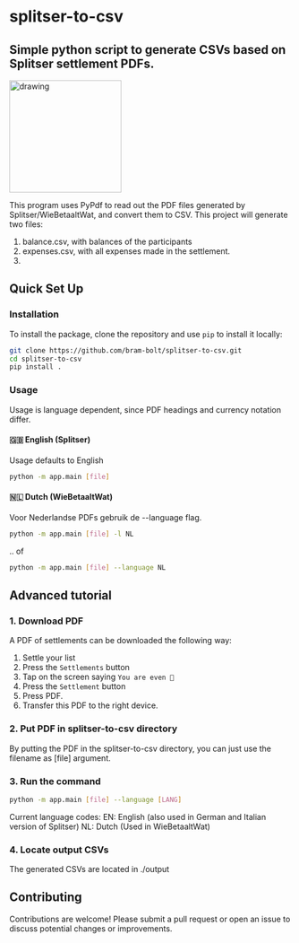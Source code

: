 
# splitser-to-csv
## Simple python script to generate CSVs based on Splitser settlement PDFs.
<img src="https://i.imgur.com/RsnM866.png" alt="drawing" width="200"/>

This program uses PyPdf to read out the PDF files generated by Splitser/WieBetaaltWat, and convert them to CSV. 
This project will generate two files:

1. balance.csv, with balances of the participants
2. expenses.csv, with all expenses made in the settlement.
3. 
## Quick Set Up
### Installation
To install the package, clone the repository and use  `pip`  to install it locally:

```bash
git clone https://github.com/bram-bolt/splitser-to-csv.git
cd splitser-to-csv
pip install .
```

### Usage
Usage is language dependent, since PDF headings and currency notation differ.
#### 🇬🇧 English (Splitser)
Usage defaults to English
```bash
python -m app.main [file]
```
#### 🇳🇱 Dutch (WieBetaaltWat)
Voor Nederlandse PDFs gebruik de --language flag. 
```bash
python -m app.main [file] -l NL 
```
.. of
```bash
python -m app.main [file] --language NL 
```

## Advanced tutorial
### 1. Download PDF
A PDF of settlements can be downloaded the following way:

 1. Settle your list
 2. Press the `Settlements` button
 3. Tap on the screen saying `You are even 🎉`
 4. Press the `Settlement` button
 5. Press PDF.
 6. Transfer this PDF to the right device.

### 2. Put PDF in splitser-to-csv directory
By putting the PDF in the splitser-to-csv directory, you can just use the filename as [file] argument.
### 3. Run the command
```bash
python -m app.main [file] --language [LANG] 
```
Current language codes:
EN: English (also used in German and Italian version of Splitser)
NL: Dutch (Used in WieBetaaltWat)

### 4. Locate output CSVs
The generated CSVs are located in ./output

## Contributing

Contributions are welcome! Please submit a pull request or open an issue to discuss potential changes or improvements.
